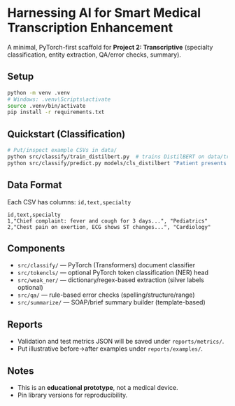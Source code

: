 # Harnessing AI for Smart Medical Transcription Enhancement

A minimal, PyTorch-first scaffold for **Project 2: Transcriptive** (specialty classification, entity extraction, QA/error checks, summary).

## Setup
```bash
python -m venv .venv
# Windows: .venv\Scripts\activate
source .venv/bin/activate
pip install -r requirements.txt
```

## Quickstart (Classification)
```bash
# Put/inspect example CSVs in data/
python src/classify/train_distilbert.py  # trains DistilBERT on data/train.csv & data/val.csv
python src/classify/predict.py models/cls_distilbert "Patient presents with chest pain radiating to left arm."
```

## Data Format
Each CSV has columns: `id,text,specialty`
```
id,text,specialty
1,"Chief complaint: fever and cough for 3 days...", "Pediatrics"
2,"Chest pain on exertion, ECG shows ST changes...", "Cardiology"
```

## Components
- `src/classify/` — PyTorch (Transformers) document classifier
- `src/tokencls/` — optional PyTorch token classification (NER) head
- `src/weak_ner/` — dictionary/regex-based extraction (silver labels optional)
- `src/qa/` — rule-based error checks (spelling/structure/range)
- `src/summarize/` — SOAP/brief summary builder (template-based)

## Reports
- Validation and test metrics JSON will be saved under `reports/metrics/`.
- Put illustrative before→after examples under `reports/examples/`.

## Notes
- This is an **educational prototype**, not a medical device.
- Pin library versions for reproducibility.
